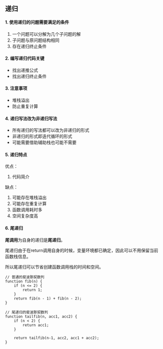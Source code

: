 ## 递归

#### 1. 使用递归的问题需要满足的条件

1. 一个问题可以分解为几个子问题的解
2. 子问题与原问题结构相同
3. 存在递归终止条件

#### 2. 编写递归代码关键

- 找出递推公式
- 找出递归终止条件

#### 3. 注意事项

- 堆栈溢出
- 防止重复计算

#### 4. 递归写法改为非递归写法

- 所有递归的写法都可以改为非递归的形式
- 非递归的形式即迭代循环的形式
- 可能需要借助辅助栈也可能不需要

#### 5. 递归特点

优点：

1. 代码简介

缺点：

1. 可能存在堆栈溢出
2. 可能存在重复计算
3. 函数调用耗时多
4. 空间复杂度高

#### 6. 尾递归

**尾调用**为自身的递归是**尾递归**。

尾递归由于在return调用自身的时候，变量环境都已确定，因此可以不用保留当前函数栈信息。

所以尾递归可以节省创建函数调用栈的时间和空间。

```
// 普通的斐波那契数列
function fib(n) {
	if (n <= 2) {
	    return 1;
	}
	return fib(n - 1) + fib(n - 2);
}

// 尾递归的斐波那契数列
function tailfib(n, acc1, acc2) {
    if (n < 2) {
        return acc1;
    }

    return tailfib(n-1, acc2, acc1 + acc2);
}
```